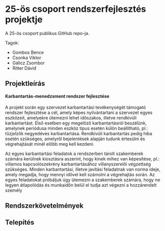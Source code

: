 # 25-ös csoport rendszerfejlesztés projektje

A 25-ös csoport publikus GitHub repo-ja.

Tagok:
- Gombos Bence
- Csonka Viktor
- Gálicz Zsombor
- Ritter Dávid

## Projektleírás

#### Karbantartás-menedzsment rendszer fejlesztése

A projekt során egy szervezet karbantartási tevékenységét támogató rendszer fejlesztése a cél, amely
képes nyilvántartani a szervezet egyes eszközeit, amelyekre ütemezni lehet időszakos, illetve
rendkívüli karbantartást. Első esetben egy megelőző karbantartásról beszélünk, amelynek periódusa
minden eszköz típus esetén külön beállítható, pl.: tűzjelzők negyedéves karbantartása. Rendkívüli
karbantartás pedig hiba esetén szükséges, amelyről bejelentések alapján tudunk értesülni és
végrehajtását minél előbb meg kell kezdeni.

Az egyes karbantartási feladatok a rendszerben tárolt szakemberek számára kerülnek kiosztásra
aszerint, hogy kinek mihez van képesítése, pl.: villamos kapcsolószekrény karbantartásához
villanyszerelői végzettség szükséges. Minden karbantartási, illetve javítási feladatnak van norma ideje,
amely megadja, hogy mennyi idővel kell számolni a végrehajtás során. Az egyes feladatokat próbáljuk
úgy ütemezni a szakemberek számára, hogy ne legyen átlapolódás és munkaidőn belül el tudja azt
végezni a hozzárendelt személy



## Rendszerkövetelmények

## Telepítés
